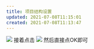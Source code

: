 ```yaml
---
title: 项目结构设置
updated: 2021-07-08T11:15:01
created: 2021-07-08T11:13:47
---
```


![](C:\Users\82609\AppData\Local\Temp\Java\pandoc/media/image1.png)
接着点击
![](C:\Users\82609\AppData\Local\Temp\Java\pandoc/media/image2.png)
然后直接点OK即可
